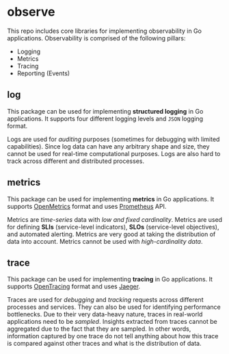 # observe

This repo includes core libraries for implementing observability in Go applications.
Observability is comprised of the following pillars:

  - Logging
  - Metrics
  - Tracing
  - Reporting (Events)

## log

This package can be used for implementing **structured logging** in Go applications.
It supports four different logging levels and `JSON` logging format.

Logs are used for _auditing_ purposes (sometimes for debugging with limited capabilities).
Since log data can have any arbitrary shape and size, they cannot be used for real-time computational purposes.
Logs are also hard to track across different and distributed processes.

## metrics

This package can be used for implementing **metrics** in Go applications.
It supports [OpenMetrics](https://openmetrics.io) format and uses [Prometheus](https://prometheus.io) API.

Metrics are _time-series_ data with _low and fixed cardinality_.
Metrics are used for defining **SLIs** (service-level indicators), **SLOs** (service-level objectives), and automated alerting.
Metrics are very good at taking the distribution of data into account.
Metrics cannot be used with _high-cardinality data_.

## trace

This package can be used for implementing **tracing** in Go applications.
It supports [OpenTracing](https://opentracing.io/) format and uses [Jaeger](https://www.jaegertracing.io).

Traces are used for _debugging_ and _tracking_ requests across different processes and services.
They can also be used for identifying performance bottlenecks.
Due to their very data-heavy nature, traces in real-world applications need to be _sampled_.
Insights extracted from traces cannot be aggregated due to the fact that they are sampled.
In other words, information captured by one trace do not tell anything about how this trace is compared against other traces and what is the distribution of data.
